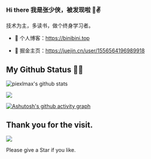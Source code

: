 ### Hi there 我是张少侠，被发现啦 👋✌️


技术为主，多读书，做个终身学习者。

- 🍓 个人博客：https://binibini.top

- 🍓 掘金主页：https://juejin.cn/user/1556564196989918

## My Github Status 👨‍💻‍

![piexlmax's github stats](https://github-readme-stats.vercel.app/api?username=zhxqc&show_icons=true&theme=radical)


![](https://activity-graph.herokuapp.com/graph?username=zhxqc&theme=react-dark)

[![Ashutosh's github activity graph](https://activity-graph.herokuapp.com/graph?username=zhxqc&theme=react-dark)](https://github.com/ashutosh00710/github-readme-activity-graph)


## Thank you for the visit.

![](http://profile-counter.glitch.me/zhxqc/count.svg)

Please give a Star if you like.
